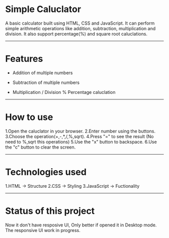 # Simple Caluclator
A basic calculator built using HTML, CSS and JavaScript. It can perform simple arithmetic operations
like addition, subtraction, multiplication and division. It also support percentage(%) and square root 
caluclations.

---

# Features
+ Addition of multiple numbers
- Subtraction of multiple numbers
* Multiplication
/ Division
% Percentage caluclation

---

# How to use 
1.Open the caluclator in your browser.
2.Enter number using the buttons.
3.Choose the operation(+,-,*,/,%,sqrt).
4.Press "=" to see the result (No need to %,sqrt this operations)
5.Use the "x" button to backspace.
6.Use the "c" button to clear the screen.

---

# Technologies used
1.HTML       -> Structure
2.CSS        -> Styling
3.JavaScript -> Fuctionality

---

# Status of this project
Now it don't have resposive UI, Only better if opened it in Desktop mode. 
The responsive UI work in progress. 
